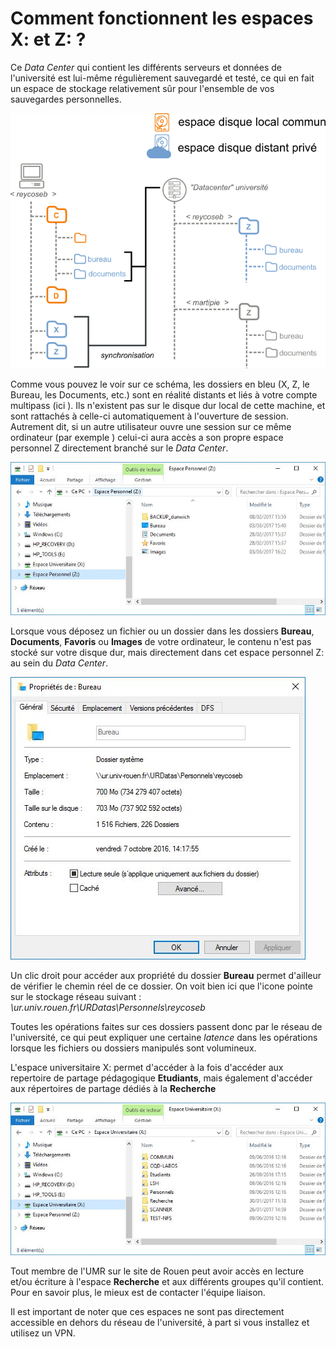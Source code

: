 # Comment fonctionnent les espaces X: et Z: ?

Ce _Data Center_ qui contient les différents serveurs et données de l'université est lui-même régulièrement sauvegardé et testé, ce qui en fait un espace de stockage relativement sûr pour l'ensemble de vos sauvegardes personnelles.

![SchemaReseau](../.gitbook/assets/schemareseau.png)

Comme vous pouvez le voir sur ce schéma, les dossiers en bleu \(X, Z, le Bureau, les Documents, etc.\) sont en réalité distants et liés à votre compte multipass \(ici \). Ils n'existent pas sur le disque dur local de cette machine, et sont rattachés à celle-ci automatiquement à l'ouverture de session. Autrement dit, si un autre utilisateur ouvre une session sur ce même ordinateur \(par exemple \) celui-ci aura accès a son propre espace personnel Z directement branché sur le _Data Center_.

![espacePerso.JPG](../.gitbook/assets/espaceperso.JPG)

Lorsque vous déposez un fichier ou un dossier dans les dossiers **Bureau**, **Documents**, **Favoris** ou **Images** de votre ordinateur, le contenu n'est pas stocké sur votre disque dur, mais directement dans cet espace personnel Z: au sein du _Data Center_.

![DistanceLocal.JPG](../.gitbook/assets/distancelocal.JPG)

Un clic droit pour accéder aux propriété du dossier **Bureau** permet d'ailleur de vérifier le chemin réel de ce dossier. On voit bien ici que l'icone pointe sur le stockage réseau suivant : _\\ur.univ.rouen.fr\URDatas\Personnels\reycoseb_

Toutes les opérations faites sur ces dossiers passent donc par le réseau de l'université, ce qui peut expliquer une certaine _latence_ dans les opérations lorsque les fichiers ou dossiers manipulés sont volumineux.

L'espace universitaire X: permet d'accéder à la fois d'accéder aux repertoire de partage pédagogique **Etudiants**, mais également d'accéder aux répertoires de partage dédiés à la **Recherche**

![espaceUniv.JPG](../.gitbook/assets/espaceuniv.JPG)

Tout membre de l'UMR sur le site de Rouen peut avoir accès en lecture et/ou écriture à l'espace **Recherche** et aux différents groupes qu'il contient. Pour en savoir plus, le mieux est de contacter l'équipe liaison.

Il est important de noter que ces espaces ne sont pas directement accessible en dehors du réseau de l'université, à part si vous installez et utilisez un VPN.

